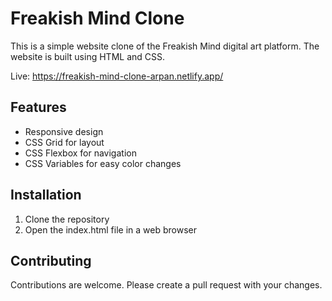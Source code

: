 # Freakish Mind Clone

This is a simple website clone of the Freakish Mind digital art platform. The website is built using HTML and CSS.

Live: <https://freakish-mind-clone-arpan.netlify.app/>

## Features

* Responsive design
* CSS Grid for layout
* CSS Flexbox for navigation
* CSS Variables for easy color changes

## Installation

1. Clone the repository
2. Open the index.html file in a web browser

## Contributing

Contributions are welcome. Please create a pull request with your changes.
